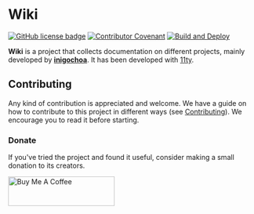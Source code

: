 # Wiki

[![GitHub license badge]][license]
[![Contributor Covenant]][Code of Conduct]
[![Build and Deploy]][deploy]

**Wiki** is a project that collects documentation on different projects, mainly
developed by [**inigochoa**]. It has been developed with [11ty].

## Contributing

Any kind of contribution is appreciated and welcome. We have a guide on how to
contribute to this project in different ways (see [Contributing]). We encourage
you to read it before starting.

### Donate

If you've tried the project and found it useful, consider making a small
donation to its creators.

<a href="https://www.buymeacoffee.com/inigochoa" target="_blank">
    <img src="https://cdn.buymeacoffee.com/buttons/v2/arial-red.png" alt="Buy Me A Coffee"  height="60" width="217">
</a>

[GitHub license badge]: https://img.shields.io/github/license/inigochoa/porg?style=flat-square
[license]: LICENSE.md
[Contributor Covenant]: https://img.shields.io/badge/Contributor%20Covenant-v2.0%20adopted-ff69b4.svg?style=flat-square
[Code of Conduct]: CODE_OF_CONDUCT.md
[Build and Deploy]: https://github.com/inigochoa/wiki/actions?query=workflow%3A%22Build+and+Deploy%22
[deploy]: https://img.shields.io/github/workflow/status/inigochoa/wiki/Build%20and%20Deploy?style=flat-square
[**inigochoa**]: https://github.com/inigochoa/
[11ty]: https://www.11ty.dev/
[Contributing]: CONTRIBUTING.md
